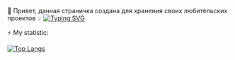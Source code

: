  👋 Привет, данная страничка создана для хранения своих любительских проектов 💡
[![Typing SVG](https://readme-typing-svg.demolab.com?font=Fira+Code&duration=2900&pause=200&multiline=true&width=650&height=100&lines=Malyshev+Sergey;Electronics+engineer;Tesla+coil+%7C+32-bit+microcontrollers+%7C+Raspberry+Pi)](https://git.io/typing-svg)

⚡ My statistic:

[![Top Langs](https://github-readme-stats.vercel.app/api/top-langs/?username=sergey12malyshev&layout=compact&theme=swift)](https://github.com/anuraghazra/github-readme-stats)
